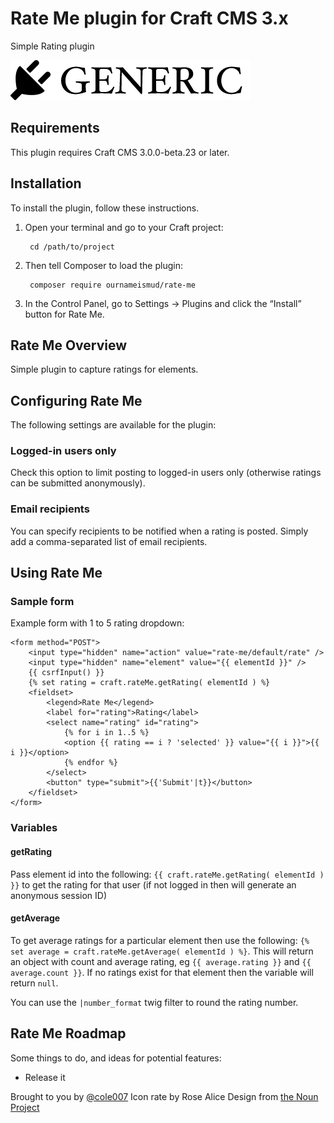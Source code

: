 # Rate Me plugin for Craft CMS 3.x

Simple Rating plugin

![Screenshot](resources/img/plugin-logo.png)

## Requirements

This plugin requires Craft CMS 3.0.0-beta.23 or later.

## Installation

To install the plugin, follow these instructions.

1. Open your terminal and go to your Craft project:

        cd /path/to/project

2. Then tell Composer to load the plugin:

        composer require ournameismud/rate-me

3. In the Control Panel, go to Settings → Plugins and click the “Install” button for Rate Me.

## Rate Me Overview

Simple plugin to capture ratings for elements.

## Configuring Rate Me

The following settings are available for the plugin:

### Logged-in users only 

Check this option to limit posting to logged-in users only (otherwise ratings can be submitted anonymously).

### Email recipients

You can specify recipients to be notified when a rating is posted.
Simply add a comma-separated list of email recipients.

## Using Rate Me

### Sample form

Example form with 1 to 5 rating dropdown:

	<form method="POST">
		<input type="hidden" name="action" value="rate-me/default/rate" />
		<input type="hidden" name="element" value="{{ elementId }}" />
		{{ csrfInput() }}
		{% set rating = craft.rateMe.getRating( elementId ) %}
		<fieldset>
			<legend>Rate Me</legend>
			<label for="rating">Rating</label>
			<select name="rating" id="rating">
				{% for i in 1..5 %}
				<option {{ rating == i ? 'selected' }} value="{{ i }}">{{ i }}</option>
				{% endfor %}
			</select>	
			<button" type="submit">{{'Submit'|t}}</button>
		</fieldset>
	</form>

### Variables

#### getRating

Pass element id into the following: `{{ craft.rateMe.getRating( elementId ) }}` to get the rating for that user (if not logged in then will generate an anonymous session ID)

#### getAverage

To get average ratings for a particular element then use the following: `{% set average = craft.rateMe.getAverage( elementId ) %}`. This will return an object with count and average rating, eg `{{ average.rating }}` and `{{ average.count }}`. If no ratings exist for that element then the variable will return `null`. 

You can use the `|number_format` twig filter to round the rating number.


## Rate Me Roadmap

Some things to do, and ideas for potential features:

* Release it

Brought to you by [@cole007](http://ournameismud.co.uk/)
Icon rate by Rose Alice Design from [the Noun Project](https://thenounproject.com/search/?q=rate&i=1966416)